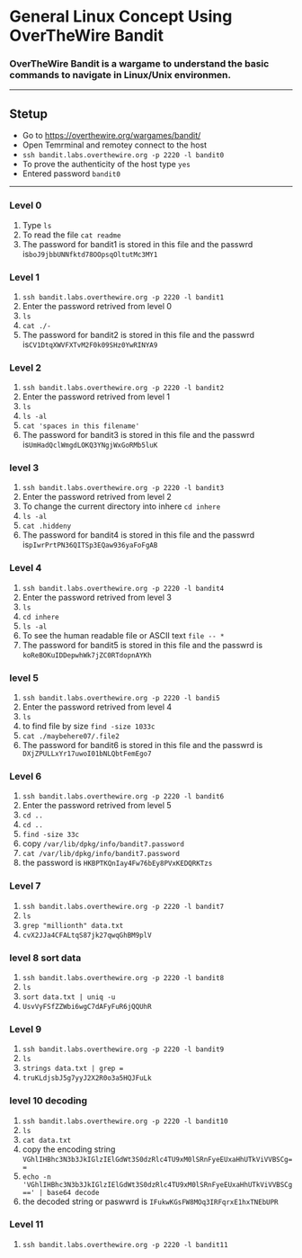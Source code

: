 # **General Linux Concept Using OverTheWire Bandit**

### OverTheWire Bandit is a wargame to understand the basic commands to navigate in Linux/Unix environmen.

-------

## Stetup

* Go to https://overthewire.org/wargames/bandit/
* Open Temrminal and remotey connect to the host
* ``` ssh bandit.labs.overthewire.org -p 2220 -l bandit0 ```
* To prove the authenticity of the host type ```yes```
* Entered password ```bandit0```

-----------
### Level 0
1. Type ```ls``` 
2. To read the file ```cat readme```
3. The password for bandit1 is stored in this file and the passwrd is```boJ9jbbUNNfktd78OOpsqOltutMc3MY1```


### Level 1
1. ``` ssh bandit.labs.overthewire.org -p 2220 -l bandit1 ```
2. Enter the password retrived from level 0 
3. ```ls```
4. ```cat ./-```
5. The password for bandit2 is stored in this file and the passwrd is```CV1DtqXWVFXTvM2F0k09SHz0YwRINYA9```


### Level 2 
1. ``` ssh bandit.labs.overthewire.org -p 2220 -l bandit2 ```
2. Enter the password retrived from level 1
3. ```ls```
4. ```ls -al```
5. ```cat 'spaces in this filename' ```
6. The password for bandit3 is stored in this file and the passwrd is```UmHadQclWmgdLOKQ3YNgjWxGoRMb5luK```


### level 3
1.  ``` ssh bandit.labs.overthewire.org -p 2220 -l bandit3 ```
2. Enter the password retrived from level 2
3. To change the current directory into inhere ```cd inhere```
4. ```ls -al```
5. ```cat .hiddeny```
6. The password for bandit4 is stored in this file and the passwrd is```pIwrPrtPN36QITSp3EQaw936yaFoFgAB```


### Level 4 
1.  ``` ssh bandit.labs.overthewire.org -p 2220 -l bandit4 ```
2. Enter the password retrived from level 3
3. ```ls```
4. ```cd inhere```
5. ```ls -al```
6. To see the human readable file or ASCII text ```file -- *```
7. The password for bandit5 is stored in this file and the passwrd is ```koReBOKuIDDepwhWk7jZC0RTdopnAYKh```


### level 5
1. ``` ssh bandit.labs.overthewire.org -p 2220 -l bandi5 ```
2.  Enter the password retrived from level 4
3. ```ls```
4. to find file by size ```find -size 1033c```
5. ```cat ./maybehere07/.file2```
6.  The password for bandit6 is stored in this file and the passwrd is ``` DXjZPULLxYr17uwoI01bNLQbtFemEgo7```


### Level 6
1. ``` ssh bandit.labs.overthewire.org -p 2220 -l bandit6 ```
2. Enter the password retrived from level 5
3. ```cd ..```
4. ```cd ..```
5. ```find -size 33c```
6. copy ```/var/lib/dpkg/info/bandit7.password```
7. ```cat /var/lib/dpkg/info/bandit7.password```
8. the password is ```HKBPTKQnIay4Fw76bEy8PVxKEDQRKTzs```


### Level 7 
1. ``` ssh bandit.labs.overthewire.org -p 2220 -l bandit7 ```
2. ```ls```
3. ```grep "millionth" data.txt```
4. ```cvX2JJa4CFALtqS87jk27qwqGhBM9plV```


### level 8 sort data
1. ``` ssh bandit.labs.overthewire.org -p 2220 -l bandit8 ```
2. ```ls ```
3. ```sort data.txt | uniq -u ```
4. ``` UsvVyFSfZZWbi6wgC7dAFyFuR6jQQUhR ```


### Level 9 
1. ```ssh bandit.labs.overthewire.org -p 2220 -l bandit9 ```
2. ``` ls ```
3. ```strings data.txt | grep = ```
4. ``` truKLdjsbJ5g7yyJ2X2R0o3a5HQJFuLk ```


### level 10 decoding
1. ```ssh bandit.labs.overthewire.org -p 2220 -l bandit10 ```
2. ```ls```
3. ```cat data.txt ```
4. copy the encoding string ```VGhlIHBhc3N3b3JkIGlzIElGdWt3S0dzRlc4TU9xM0lSRnFyeEUxaHhUTkViVVBSCg==```
5. ```echo -n 'VGhlIHBhc3N3b3JkIGlzIElGdWt3S0dzRlc4TU9xM0lSRnFyeEUxaHhUTkViVVBSCg==' | base64 decode ```
6. the decoded string or paswwrd is ```IFukwKGsFW8MOq3IRFqrxE1hxTNEbUPR```


### Level 11 
1. ```ssh bandit.labs.overthewire.org -p 2220 -l bandit11 ```







